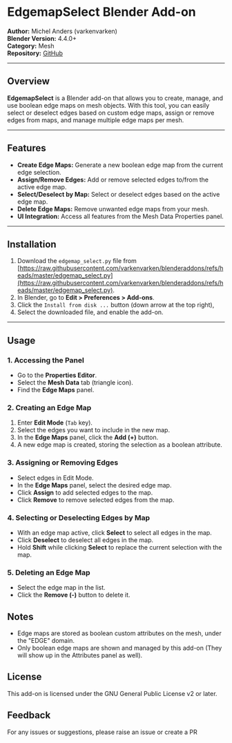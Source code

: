 # EdgemapSelect Blender Add-on

**Author:** Michel Anders (varkenvarken)  
**Blender Version:** 4.4.0+  
**Category:** Mesh  
**Repository:** [GitHub](https://github.com/varkenvarken/blenderaddons)

---

## Overview

**EdgemapSelect** is a Blender add-on that allows you to create, manage, and use boolean edge maps on mesh objects. With this tool, you can easily select or deselect edges based on custom edge maps, assign or remove edges from maps, and manage multiple edge maps per mesh.

---

## Features

- **Create Edge Maps:** Generate a new boolean edge map from the current edge selection.
- **Assign/Remove Edges:** Add or remove selected edges to/from the active edge map.
- **Select/Deselect by Map:** Select or deselect edges based on the active edge map.
- **Delete Edge Maps:** Remove unwanted edge maps from your mesh.
- **UI Integration:** Access all features from the Mesh Data Properties panel.

---

## Installation

1. Download the `edgemap_select.py` file from [https://raw.githubusercontent.com/varkenvarken/blenderaddons/refs/heads/master/edgemap_select.py](https://raw.githubusercontent.com/varkenvarken/blenderaddons/refs/heads/master/edgemap_select.py).
2. In Blender, go to **Edit > Preferences > Add-ons**.
3. Click the `Install from disk ...` button (down arrow at the top right),
4. Select the downloaded file, and enable the add-on.

---

## Usage

### 1. Accessing the Panel

- Go to the **Properties Editor**.
- Select the **Mesh Data** tab (triangle icon).
- Find the **Edge Maps** panel.

### 2. Creating an Edge Map

1. Enter **Edit Mode** (`Tab` key).
2. Select the edges you want to include in the new map.
3. In the **Edge Maps** panel, click the **Add (+)** button.
4. A new edge map is created, storing the selection as a boolean attribute.

### 3. Assigning or Removing Edges

- Select edges in Edit Mode.
- In the **Edge Maps** panel, select the desired edge map.
- Click **Assign** to add selected edges to the map.
- Click **Remove** to remove selected edges from the map.

### 4. Selecting or Deselecting Edges by Map

- With an edge map active, click **Select** to select all edges in the map.
- Click **Deselect** to deselect all edges in the map.
- Hold **Shift** while clicking **Select** to replace the current selection with the map.

### 5. Deleting an Edge Map

- Select the edge map in the list.
- Click the **Remove (-)** button to delete it.


## Notes

- Edge maps are stored as boolean custom attributes on the mesh, under the "EDGE" domain.
- Only boolean edge maps are shown and managed by this add-on (They will show up in the Attributes panel as well).

## License

This add-on is licensed under the GNU General Public License v2 or later.

## Feedback

For any issues or suggestions, please raise an issue or create a PR